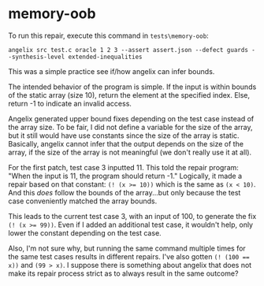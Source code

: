# memory-oob
To run this repair, execute this command in `tests\memory-oob`:

`angelix src test.c oracle 1 2 3 --assert assert.json --defect guards --synthesis-level extended-inequalities`

This was a simple practice see if/how angelix can infer bounds.

The intended behavior of the program is simple. If the input is within bounds of the static array (size 10), return the element at the specified index. Else, return -1 to indicate an invalid access.

Angelix generated upper bound fixes depending on the test case instead of the array size. To be fair, I did not define a variable for the size of the array, but it still would have use constants since the size of the array is static. Basically, angelix cannot infer that the output depends on the size of the array, if the size of the array is not meaningful (we don't really use it at all).

For the first patch, test case 3 inputted 11. This told the repair program: "When the input is 11, the program should return -1." Logically, it made a repair based on that constant: `(! (x >= 10))` which is the same as `(x < 10)`. And this *does* follow the bounds of the array...but only because the test case conveniently matched the array bounds.

This leads to the current test case 3, with an input of 100, to generate the fix `(! (x >= 99))`. Even if I added an additional test case, it wouldn't help, only lower the constant depending on the test case.

Also, I'm not sure why, but running the same command multiple times for the same test cases results in different repairs. I've also gotten `(! (100 == x))` and `(99 > x)`. I suppose there is something about angelix that does not make its repair process strict as to always result in the same outcome?
